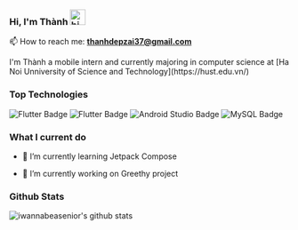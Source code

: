 ### Hi, I'm Thành <img src="https://user-images.githubusercontent.com/1303154/88677602-1635ba80-d120-11ea-84d8-d263ba5fc3c0.gif" width="28px" height="28px" alt="hi">
📫 How to reach me: **thanhdepzai37@gmail.com**
<p></p>
I'm Thành a mobile intern and currently majoring in computer science at [Ha Noi Unniversity of Science and Technology](https://hust.edu.vn/) 

### Top Technologies
![Flutter Badge](https://img.shields.io/badge/Flutter-5BB5E8?logo=flutter&logoColor=5BB5E8&style=for-the-badge&labelColor=black) 
  ![Flutter Badge](https://img.shields.io/badge/Kotlin-B128E8?logo=kotlin&logoColor=B128E8&style=for-the-badge&labelColor=black) 
  ![Android Studio Badge](https://img.shields.io/badge/Android%20Studio-23E850?logo=android%20studio&style=for-the-badge&labelColor=black&)
  ![MySQL Badge](https://img.shields.io/badge/MySQL-63F9D9?logo=mysql&style=for-the-badge&labelColor=black&logoColor=FFFFFF)

### What I current do
- 🌱 I’m currently learning Jetpack Compose

- 🔭 I’m currently working on Greethy project
<!---
- 👯 I’m looking to collaborate on ...
- 🤔 I’m looking for help with ...
- 💬 Ask me about ...
- 📫 How to reach me: ...
- 😄 Pronouns: ...
- ⚡ Fun fact: ...
-->
### Github Stats
![iwannabeasenior's github stats](https://github-readme-stats.vercel.app/api?username=iwannabeasenior&count_private=true&theme=tokyonight&hide=contribs,prs)
